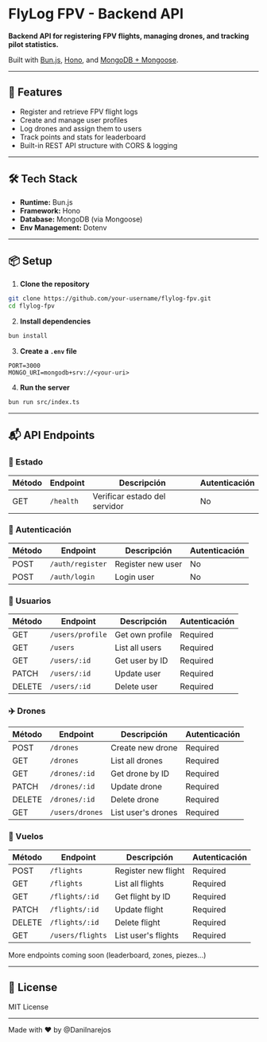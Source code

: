 # FlyLog FPV - Backend API

**Backend API for registering FPV flights, managing drones, and tracking pilot statistics.**

Built with [Bun.js](https://bun.sh/), [Hono](https://hono.dev/), and [MongoDB + Mongoose](https://mongoosejs.com/).

---

## 🚀 Features

- Register and retrieve FPV flight logs
- Create and manage user profiles
- Log drones and assign them to users
- Track points and stats for leaderboard
- Built-in REST API structure with CORS & logging

---

## 🛠 Tech Stack

- **Runtime:** Bun.js
- **Framework:** Hono
- **Database:** MongoDB (via Mongoose)
- **Env Management:** Dotenv

---

## 📦 Setup

1. **Clone the repository**
```bash
git clone https://github.com/your-username/flylog-fpv.git
cd flylog-fpv
```

2. **Install dependencies**
```bash
bun install
```

3. **Create a `.env` file**
```env
PORT=3000
MONGO_URI=mongodb+srv://<your-uri>
```

4. **Run the server**
```bash
bun run src/index.ts
```

---

## 📬 API Endpoints

### 🏥 Estado
| Método | Endpoint           | Descripción                      | Autenticación |
|--------|--------------------|----------------------------------|---------------|
| GET    | `/health`          | Verificar estado del servidor    | No            |

### 🔐 Autenticación
| Método | Endpoint           | Descripción                      | Autenticación |
|--------|--------------------|----------------------------------|---------------|
| POST   | `/auth/register`   | Register new user                | No            |
| POST   | `/auth/login`      | Login user                       | No            |

### 👤 Usuarios
| Método | Endpoint           | Descripción                      | Autenticación |
|--------|--------------------|----------------------------------|---------------|
| GET    | `/users/profile`   | Get own profile                  | Required      |
| GET    | `/users`           | List all users                   | Required      |
| GET    | `/users/:id`       | Get user by ID                   | Required      |
| PATCH  | `/users/:id`       | Update user                      | Required      |
| DELETE | `/users/:id`       | Delete user                      | Required      |

### ✈️ Drones
| Método | Endpoint           | Descripción                      | Autenticación |
|--------|--------------------|----------------------------------|---------------|
| POST   | `/drones`          | Create new drone                 | Required      |
| GET    | `/drones`          | List all drones                  | Required      |
| GET    | `/drones/:id`      | Get drone by ID                  | Required      |
| PATCH  | `/drones/:id`      | Update drone                     | Required      |
| DELETE | `/drones/:id`      | Delete drone                     | Required      |
| GET    | `/users/drones`    | List user's drones               | Required      |

### 🛫 Vuelos
| Método | Endpoint           | Descripción                      | Autenticación |
|--------|--------------------|----------------------------------|---------------|
| POST   | `/flights`         | Register new flight              | Required      |
| GET    | `/flights`         | List all flights                 | Required      |
| GET    | `/flights/:id`     | Get flight by ID                 | Required      |
| PATCH  | `/flights/:id`     | Update flight                    | Required      |
| DELETE | `/flights/:id`     | Delete flight                    | Required      |
| GET    | `/users/flights`   | List user's flights              | Required      |


More endpoints coming soon (leaderboard, zones, piezes...)

---

## 📄 License
MIT License

---

Made with ❤️ by @DaniInarejos
